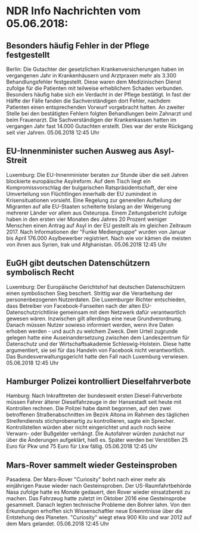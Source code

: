# NDR Info Nachrichten vom 05.06.2018:


## Besonders häufig Fehler in der Pflege festgestellt
Berlin: Die Gutachter der gesetzlichen Krankenversicherungen haben im vergangenen Jahr in Krankenhäusern und Arztpraxen mehr als 3.300 Behandlungsfehler festgestellt. Diese waren dem Medizinischen Dienst zufolge für die  Patienten mit teilweise erheblichem Schaden verbunden. Besonders häufig habe sich ein Verdacht in der Pflege bestätigt. In fast der Hälfte der Fälle fanden die Sachverständigen dort Fehler, nachdem Patienten einen entsprechenden Vorwurf vorgebracht hatten. An zweiter Stelle bei den bestätigten Fehlern folgten Behandlungen beim Zahnarzt und beim Frauenarzt. Die Sachverständigen der Krankenkassen hatten im vergangen Jahr fast 14.000 Gutachten erstellt. Dies war der erste Rückgang seit vier Jahren. 05.06.2018 12:45 Uhr 

## EU-Innenminister suchen Ausweg aus Asyl-Streit
Luxemburg: Die EU-Innenminister beraten zur Stunde über die seit Jahren blockierte europäische Asylreform. Auf dem Tisch liegt ein Kompromissvorschlag der bulgarischen Ratspräsidentschaft, der eine Umverteilung von Flüchtlingen innerhalb der EU zumindest in Krisensituationen vorsieht. Eine Regelung zur generellen Aufteilung der Migranten auf alle EU-Staaten scheiterte bislang an der Weigerung mehrerer Länder vor allem aus Osteuropa. Einem Zeitungsbericht zufolge haben in den ersten vier Monaten des Jahres 20 Prozent weniger Menschen einen Antrag auf Asyl in der EU gestellt als im gleichen Zeitraum 2017. Nach Informationen der "Funke Mediengruppe" wurden von Januar bis April 176.000 Asylbewerber registriert. Nach wie vor kämen die meisten von ihnen aus Syrien, Irak und Afghanistan. 05.06.2018 12:45 Uhr 

## EuGH gibt deutschen Datenschützern symbolisch Recht
Luxemburg: Der Europäische Gerichtshof hat deutschen Datenschützern einen symbolischen Sieg beschert. Strittig war die Verarbeitung der personenbezogenen Nutzerdaten. Die Luxemburger Richter entschieden, dass Betreiber von Facebook-Fanseiten nach der alten EU-Datenschutzrichtlinie gemeinsam mit dem Netzwerk dafür verantwortlich gewesen wären. Inzwischen gilt allerdings eine neue Grundverordnung. Danach müssen Nutzer sowieso informiert werden, wenn ihre Daten erhoben werden - und auch zu welchem Zweck. Dem Urteil zugrunde gelegen hatte eine Auseinandersetzung zwischen dem Landeszentrum für Datenschutz und der Wirtschaftsakademie Schleswig-Holstein. Diese hatte argumentiert, sie sei für das Handeln von Facebook nicht verantwortlich. Das Bundesverwaltungsgericht hatte den Fall nach Luxemburg verwiesen. 05.06.2018 12:45 Uhr 

## Hamburger Polizei kontrolliert Dieselfahrverbote
Hamburg: Nach Inkrafttreten der bundesweit ersten Diesel-Fahrverbote müssen Fahrer älterer Dieselfahrzeuge in der Hansestadt seit heute mit Kontrollen rechnen. Die Polizei habe damit begonnen, auf den zwei betroffenen Straßenabschnitten im Bezirk Altona im Rahmen des täglichen Streifendiensts stichprobenartig zu kontrollieren, sagte ein Sprecher. Kontrollstellen würden aber nicht eingerichtet und auch noch keine Verwarn- oder Bußgelder verhängt. Die Autofahrer würden zunächst nur über die Änderungen aufgeklärt, hieß es. Später werden bei Verstößen 25 Euro für Pkw und 75 Euro für Lkw fällig. 05.06.2018 12:45 Uhr 

## Mars-Rover sammelt wieder Gesteinsproben
Pasadena. Der Mars-Rover "Curiosity" bohrt nach einer mehr als einjährigen Pause wieder nach Gesteinsproben. Der US-Raumfahrtbehörde Nasa zufolge hatte es Monate gedauert, den Rover wieder einsatzbereit zu machen. Das Fahrzeug hatte zuletzt im Oktober 2016 eine Gesteinsprobe gesammelt. Danach legten technische Probleme den Bohrer lahm. Von den Erkundungen erhoffen sich Wissenschaftler neue Erkenntnisse über die Entstehung des Planeten. "Curiosity" wiegt etwa 900 Kilo und war 2012 auf dem Mars gelandet. 05.06.2018 12:45 Uhr 

